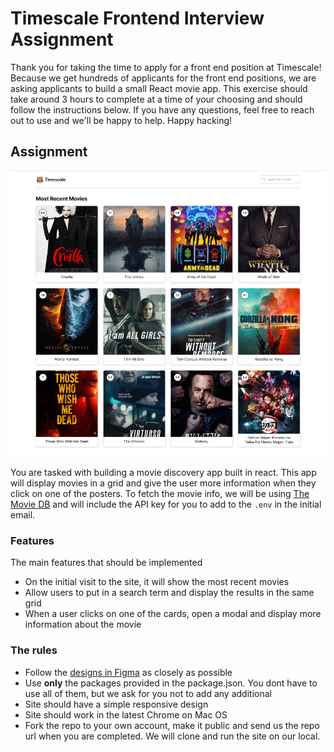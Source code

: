 # Timescale Frontend Interview Assignment

Thank you for taking the time to apply for a front end position at Timescale!
Because we get hundreds of applicants for the front end positions, we are asking
applicants to build a small React movie app. This exercise should take around
3 hours to complete at a time of your choosing and should follow the instructions
below. If you have any questions, feel free to reach out to use and we'll be happy
to help. Happy hacking!

## Assignment

![Screenshot](./src/assets/images/screenshot.png)

You are tasked with building a movie discovery app built in react. This app will
display movies in a grid and give the user more information when they click on
one of the posters. To fetch the movie info, we will be using [The Movie DB][moviedb]
and will include the API key for you to add to the `.env` in the initial email.

### Features

The main features that should be implemented

- On the initial visit to the site, it will show the most recent movies
- Allow users to put in a search term and display the results in the same grid
- When a user clicks on one of the cards, open a modal and display more information about the movie

### The rules

- Follow the [designs in Figma][figma] as closely as possible
- Use **only** the packages provided in the package.json. You dont have to use all of them,
  but we ask for you not to add any additional
- Site should have a simple responsive design
- Site should work in the latest Chrome on Mac OS
- Fork the repo to your own account, make it public and send us the repo url when you are completed. We will
  clone and run the site on our local.

[moviedb]: https://developers.themoviedb.org/3/getting-started/introduction
[figma]: https://www.figma.com/file/KKkrDYSUAuRavpqRingRdZ/Movie-Grid?node-id=0%3A1
